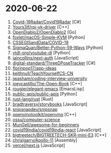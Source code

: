 # 2020-06-22

1. [Covid-19Radar/Covid19Radar](https://github.com/Covid-19Radar/Covid19Radar "Open Source / i18n / Cross Platform Contact Tracing App by exposure notification framework.") [C#]
2. [Yours3lf/rpi-vk-driver](https://github.com/Yours3lf/rpi-vk-driver "VK driver for the Raspberry Pi (Broadcom Videocore IV)") [C++]
3. [OpenDiablo2/OpenDiablo2](https://github.com/OpenDiablo2/OpenDiablo2 "An open source re-implementation of Diablo 2") [Go]
4. [foxlet/macOS-Simple-KVM](https://github.com/foxlet/macOS-Simple-KVM "Tools to set up a quick macOS VM in QEMU, accelerated by KVM.") [Python]
5. [CSSEGISandData/COVID-19](https://github.com/CSSEGISandData/COVID-19 "Novel Coronavirus (COVID-19) Cases, provided by JHU CSSE") 
6. [SigmaQuan/Better-Python-59-Ways](https://github.com/SigmaQuan/Better-Python-59-Ways "Code Sample of Book Effective Python: 59 Specific Ways to Write Better Pyton by Brett Slatkin") [Python]
7. [ytdl-org/youtube-dl](https://github.com/ytdl-org/youtube-dl "Command-line program to download videos from YouTube.com and other video sites") [Python]
8. [iaincollins/next-auth](https://github.com/iaincollins/next-auth "Easy authentication for Next.js and Serverless") [JavaScript]
9. [digital-standard/ThreeDPoseTracker](https://github.com/digital-standard/ThreeDPoseTracker "") [C#]
10. [florinpop17/app-ideas](https://github.com/florinpop17/app-ideas "A Collection of application ideas which can be used to improve your coding skills.") 
11. [keithnull/TeachYourselfCS-CN](https://github.com/keithnull/TeachYourselfCS-CN "TeachYourselfCS 的中文翻译 | A Chinese translation of TeachYourselfCS") 
12. [jwasham/coding-interview-university](https://github.com/jwasham/coding-interview-university "A complete computer science study plan to become a software engineer.") 
13. [joeycastillo/The-Open-Book](https://github.com/joeycastillo/The-Open-Book "") [C++]
14. [rougier/elegant-emacs](https://github.com/rougier/elegant-emacs "A very minimal but elegant emacs (I think)") [EmacsLisp]
15. [public-apis/public-apis](https://github.com/public-apis/public-apis "A collective list of free APIs for use in software and web development.") [Python]
16. [rust-lang/rust](https://github.com/rust-lang/rust "Empowering everyone to build reliable and efficient software.") [Rust]
17. [bradtraversy/storybooks](https://github.com/bradtraversy/storybooks "Node.js app with Google OAuth") [JavaScript]
18. [snipsnapdev/snipsnap](https://github.com/snipsnapdev/snipsnap "The ultimate snippets collection for VS Code") 
19. [openvinotoolkit/openvino](https://github.com/openvinotoolkit/openvino "OpenVINO™ Toolkit - Deep Learning Deployment Toolkit repository") [C++]
20. [ossu/computer-science](https://github.com/ossu/computer-science "🎓 Path to a free self-taught education in Computer Science!") 
21. [MunGell/awesome-for-beginners](https://github.com/MunGell/awesome-for-beginners "A list of awesome beginners-friendly projects.") 
22. [covid19india/covid19india-react](https://github.com/covid19india/covid19india-react "Tracking the impact of COVID-19 in India") [JavaScript]
23. [bigtreetech/BIGTREETECH-SKR-mini-E3](https://github.com/bigtreetech/BIGTREETECH-SKR-mini-E3 "BIGTREETECH SKR-mini-E3 motherboard is a ultra-quiet, low-power, high-quality 3D printing machine control board. It is launched by the 3D printing team of Shenzhen BIGTREE technology co., LTD. This board is specially tailored for Ender 3 printer, perfectly replacing the original Ender3 printer motherboard.") [C++]
24. [chrislgarry/Apollo-11](https://github.com/chrislgarry/Apollo-11 "Original Apollo 11 Guidance Computer (AGC) source code for the command and lunar modules.") [Assembly]
25. [vercel/next.js](https://github.com/vercel/next.js "The React Framework") [JavaScript]
